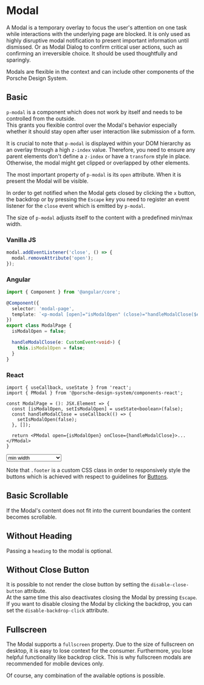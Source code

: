 # Modal

A Modal is a temporary overlay to focus the user's attention on one task while interactions with the underlying page are blocked. It is only used as highly disruptive modal notification to present important information until dismissed. Or as Modal Dialog to confirm critical user actions, such as confirming an irreversible choice. It should be used thoughtfully and sparingly.

Modals are flexible in the context and can include other components of the Porsche Design System.

## Basic

`p-modal` is a component which does not work by itself and needs to be controlled from the outside.  
This grants you flexible control over the Modal's behavior especially whether it should stay open after user interaction like submission of a form.

It is crucial to note that `p-modal` is displayed within your DOM hierarchy as an overlay through a high `z-index` value. 
Therefore, you need to ensure any parent elements don't define a `z-index` or have a `transform` style in place. 
Otherwise, the modal might get clipped or overlapped by other elements.

The most important property of `p-modal` is its `open` attribute.  When it is present the Modal will be visible.
  
In order to get notified when the Modal gets closed by clicking the `x` button, the backdrop or by pressing the `Escape` key you need to register an event listener for the `close` event which is emitted by `p-modal`.

The size of `p-modal` adjusts itself to the content with a predefined min/max width.

### Vanilla JS

```js
modal.addEventListener('close', () => {
  modal.removeAttribute('open');
});
```

### Angular

```ts
import { Component } from '@angular/core';

@Component({
  selector: 'modal-page',
  template: `<p-modal [open]="isModalOpen" (close)="handleModalClose($event)">...</p-modal>`,
})
export class ModalPage {
  isModalOpen = false;

  handleModalClose(e: CustomEvent<void>) {
    this.isModalOpen = false;
  }
}
```

### React

```tsx 
import { useCallback, useState } from 'react';
import { PModal } from '@porsche-design-system/components-react';

const ModalPage = (): JSX.Element => {
  const [isModalOpen, setIsModalOpen] = useState<boolean>(false);
  const handleModalClose = useCallback(() => {
    setIsModalOpen(false);
  }, []);

  return <PModal open={isModalOpen} onClose={handleModalClose}>...</PModal>
}

```

<Playground :markup="basic">
  <select v-model="width">
    <option disabled>Select a modal width</option>
    <option selected value="minWidth">min width</option>
    <option value="maxWidth">max width</option>
  </select>
</Playground>


Note that `.footer` is a custom CSS class in order to responsively style the buttons which is achieved with respect to guidelines for [Buttons](#/patterns/buttons).

## Basic Scrollable

If the Modal's content does not fit into the current boundaries the content becomes scrollable.

<Playground :markup="scrollable"></Playground>

## Without Heading

Passing a `heading` to the modal is optional. 

<Playground :markup="withoutHeading"></Playground>

## Without Close Button

It is possible to not render the close button by setting the `disable-close-button` attribute.  
At the same time this also deactivates closing the Modal by pressing `Escape`.  
If you want to disable closing the Modal by clicking the backdrop, you can set the `disable-backdrop-click` attribute.

<Playground :markup="withoutCloseButton"></Playground>

## Fullscreen

The Modal supports a `fullscreen` property.
Due to the size of fullscreen on desktop, it is easy to lose context for the consumer. 
Furthermore, you lose helpful functionality like backdrop click. This is why fullscreen modals are recommended for mobile devices only.

<Playground :markup="fullscreen"></Playground>

Of course, any combination of the available options is possible.

<script lang="ts">
  import Vue from 'vue';
  import Component from 'vue-class-component';
  
  @Component
  export default class Code extends Vue {
    modals = [];
    width = 'minWidth';
    
    mounted() {
      this.registerEvents();
      
      // workaround for iOS 13.x masking modal within example
      document.querySelectorAll('.example').forEach(el => el.style.overflow = 'visible');

      // workaround for iOS 13.x not respecting flex-wrap: wrap; correctly
      // timeout is needed for component to render 
      setTimeout(() => {
        document.getElementById('modal-scrollable').shadowRoot.querySelector('.p-modal').style.alignSelf = 'start'
      }, 1000);
    }
    
    updated() {
      // event handling is registered again on every update since markup is changing and references are lost
      this.registerEvents();
    }
    
    registerEvents() {
      this.modals = Array.from(document.querySelectorAll('p-modal'));
      
      const buttonsOpen = Array.from(document.querySelectorAll('.playground .demo > p-button'));
      buttonsOpen.forEach((btn, index) => btn.addEventListener('click', () => this.openModal(index)));
      
      this.modals.forEach((modal, index) => {
        modal.addEventListener('close', () => this.closeModal(index));
        const buttons = Array.from(modal.querySelectorAll('p-button'));
        buttons.forEach((btn) => btn.addEventListener('click', () => this.closeModal(index)));
      });
    }
  

    get basic() {
      const content = this.width === 'maxWidth' ? '<div style="max-width: 100%; width: 100vw; height: 500px"><p-text>Some Content in responsive max width</p-text></div>' : ' <p-text>Some Content</p-text>';
      const footerClass = this.width === 'minWidth' ? 'footer-column' : 'footer-row';
      const direction = this.width === 'minWidth' ? 'column' : 'row';

      return `<p-button>Open Modal</p-button>
<p-modal heading="Some Heading" open="false">
  ${content}
  <p-flex direction="${direction}" class="${footerClass}">
    <p-button>Save</p-button>
    <p-button variant="tertiary">Close</p-button>
  </p-flex>
</p-modal>`;}
    
    scrollable =
`<p-button>Open Modal</p-button>
<p-modal id="modal-scrollable" heading="Some Heading" open="false">
  <p-text>Some Content</p-text>
  <div style="height: 40vh;"></div>
  <p-text>More Content</p-text>
  <div style="height: 40vh;"></div>
  <p-text>Even More Content</p-text>
  <p-flex direction="column" class="footer-column">
    <p-button>Save</p-button>
    <p-button variant="tertiary">Close</p-button>
  </p-flex>
</p-modal>`;
    
    withoutHeading =
`<p-button>Open Modal</p-button>
<p-modal open="false">
  <p-text>Some Content</p-text>
</p-modal>`;
    
    withoutCloseButton =
`<p-button>Open Modal</p-button>
<p-modal heading="Some Heading" disable-close-button open="false">
  <p-text>Some Content</p-text>
</p-modal>`;

    fullscreen =
`<p-button>Open Modal</p-button>
<p-modal heading="Some Heading" open="false" fullscreen="{ base: true, s: false }">
  <p-flex direction="column" class="fullscreen-container">
    <p-flex-item grow="1">
      <p-text>Some Content</p-text>
    </p-flex-item>
    <p-flex-item>
      <p-flex direction="column" class="footer-column">
        <p-button>Save</p-button>
        <p-button variant="tertiary">Close</p-button>
      </p-flex>
    </p-flex-item>
  </p-flex>
</p-modal>`;
    
    openModal(index: number): void {
      this.modals[index].setAttribute('open', 'true');
    }
    
    closeModal(index: number): void {
      this.modals[index].setAttribute('open', 'false');
    }
  }
</script>

<style scoped lang="scss">
  @import '~@porsche-design-system/utilities/scss';

  @mixin p-row() {
    > * {
      width: auto;
      &:not(:last-child) {
        margin-right: $p-spacing-16;
      }
      &:not(:first-child) {
        margin-top: 0;
      }
    }
  } 
  
  @mixin p-col() {
    > * {
      width: 100%;
      &:not(:first-child) {
        margin-top: $p-spacing-16;
      }
      &:not(:last-child) {
        margin-right: 0;
      }
    }
  }

  
  ::v-deep .footer-column {
    @include p-col;
    padding: p-px-to-rem(32px) 0 0;
  }

  ::v-deep .footer-row {
    @include p-row;
    padding: p-px-to-rem(32px) 0 0;
  }

  ::v-deep .fullscreen-container {
    flex: 1;
  }
</style>
